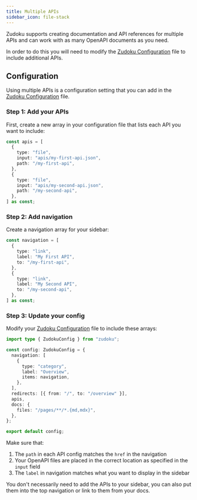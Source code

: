 ```yaml
---
title: Multiple APIs
sidebar_icon: file-stack
---
```


Zudoku supports creating documentation and API references for multiple APIs and can work with as
many OpenAPI documents as you need.

In order to do this you will need to modify the [Zudoku Configuration](../configuration/overview.md)
file to include additional APIs.

## Configuration

Using multiple APIs is a configuration setting that you can add in the
[Zudoku Configuration](../configuration/overview.md) file.

### Step 1: Add your APIs

First, create a new array in your configuration file that lists each API you want to include:

```typescript
const apis = [
  {
    type: "file",
    input: "apis/my-first-api.json",
    path: "/my-first-api",
  },
  {
    type: "file",
    input: "apis/my-second-api.json",
    path: "/my-second-api",
  },
] as const;
```

### Step 2: Add navigation

Create a navigation array for your sidebar:

```typescript
const navigation = [
  {
    type: "link",
    label: "My First API",
    to: "/my-first-api",
  },
  {
    type: "link",
    label: "My Second API",
    to: "/my-second-api",
  },
] as const;
```

### Step 3: Update your config

Modify your [Zudoku Configuration](../configuration/overview.md) file to include these arrays:

```typescript
import type { ZudokuConfig } from "zudoku";

const config: ZudokuConfig = {
  navigation: [
    {
      type: "category",
      label: "Overview",
      items: navigation,
    },
  ],
  redirects: [{ from: "/", to: "/overview" }],
  apis,
  docs: {
    files: "/pages/**/*.{md,mdx}",
  },
};

export default config;
```

Make sure that:

1. The `path` in each API config matches the `href` in the navigation
2. Your OpenAPI files are placed in the correct location as specified in the `input` field
3. The `label` in navigation matches what you want to display in the sidebar

You don't necessarily need to add the APIs to your sidebar, you can also put them into the top
navigation or link to them from your docs.

